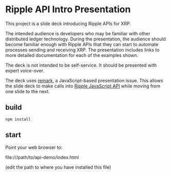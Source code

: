 # Ripple API Intro Presentation

This project is a slide deck introducing Ripple APIs for XRP.

The intended audience is developers who may be familiar with other
distributed ledger technology.  During the presentation, the audience
should become familiar enough with Ripple APIs that they can start to
automate processes sending and receiving XRP.  The presentation
includes links to more detailed documentation for each of the examples
shown.

The deck is not intended to be self-service.  It should be presented
with expert voice-over.

The deck uses [remark](https://remarkjs.com/), a JavaScript-based presentation issue.
This allows the slide deck to make calls
into [Ripple JavaScript API](https://ripple.com/build/rippleapi/) while moving from one slide to the
next.

## build

```
npm install
```

## start

Point your web browser to:

file:///path/to/api-demo/index.html

(edit the path to where you have installed this file)

